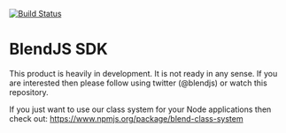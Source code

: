 [![Build Status](https://travis-ci.org/blendsdk/blendjs-sdk.svg?branch=master)](https://travis-ci.org/blendsdk/blendjs-sdk)

BlendJS SDK
===========

This product is heavily in development. It is not ready in any sense. If you are interested then please follow using twitter (@blendjs) or watch this repository.

If you just want to use our class system for your Node applications then check out: https://www.npmjs.org/package/blend-class-system

